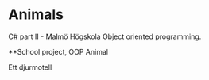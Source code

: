 # Animals
C# part II - Malmö Högskola
Object oriented programming.

**School project, OOP Animal

Ett djurmotell
